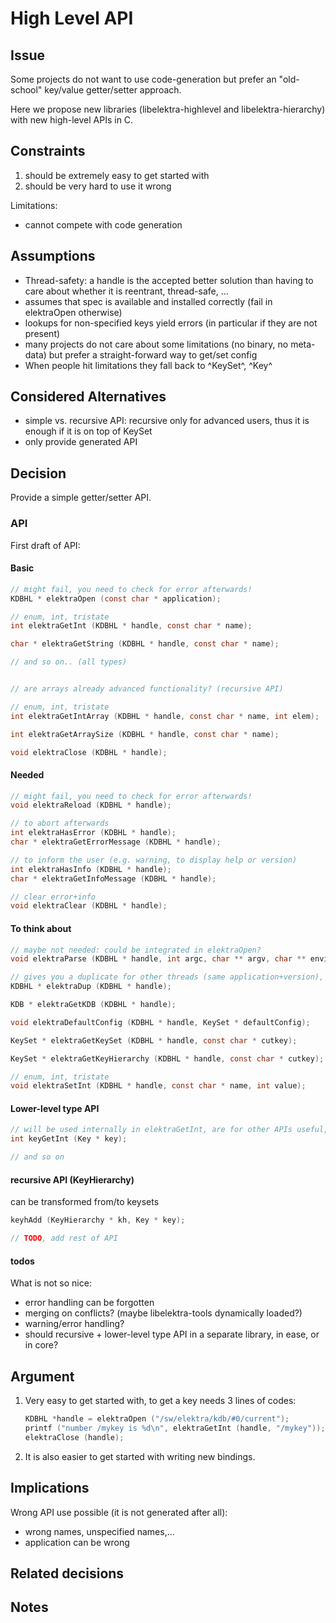 # High Level API

## Issue

Some projects do not want to use code-generation but prefer
an "old-school" key/value getter/setter approach.

Here we propose new libraries (libelektra-highlevel and libelektra-hierarchy)
with new high-level APIs in C.

## Constraints

1. should be extremely easy to get started with
2. should be very hard to use it wrong

Limitations:

- cannot compete with code generation

## Assumptions

- Thread-safety: a handle is the accepted better solution than having to
  care about whether it is reentrant, thread-safe, ...
- assumes that spec is available and installed correctly (fail in elektraOpen otherwise)
- lookups for non-specified keys yield errors (in particular if they are not present)
- many projects do not care about some limitations (no binary, no meta-data)
  but prefer a straight-forward way to get/set config
- When people hit limitations they fall back to ^KeySet^, ^Key^

## Considered Alternatives

- simple vs. recursive API: recursive only for advanced users, thus it is enough if it is on top of KeySet
- only provide generated API

## Decision

Provide a simple getter/setter API.

### API

First draft of API:

#### Basic

```c
// might fail, you need to check for error afterwards!
KDBHL * elektraOpen (const char * application);

// enum, int, tristate
int elektraGetInt (KDBHL * handle, const char * name);

char * elektraGetString (KDBHL * handle, const char * name);

// and so on.. (all types)


// are arrays already advanced functionality? (recursive API)

// enum, int, tristate
int elektraGetIntArray (KDBHL * handle, const char * name, int elem);

int elektraGetArraySize (KDBHL * handle, const char * name);

void elektraClose (KDBHL * handle);
```

#### Needed

```c
// might fail, you need to check for error afterwards!
void elektraReload (KDBHL * handle);

// to abort afterwards
int elektraHasError (KDBHL * handle);
char * elektraGetErrorMessage (KDBHL * handle);

// to inform the user (e.g. warning, to display help or version)
int elektraHasInfo (KDBHL * handle);
char * elektraGetInfoMessage (KDBHL * handle);

// clear error+info
void elektraClear (KDBHL * handle);
```

#### To think about

```c
// maybe not needed: could be integrated in elektraOpen?
void elektraParse (KDBHL * handle, int argc, char ** argv, char ** environ);

// gives you a duplicate for other threads (same application+version), automatically calls elektraClear
KDBHL * elektraDup (KDBHL * handle);

KDB * elektraGetKDB (KDBHL * handle);

void elektraDefaultConfig (KDBHL * handle, KeySet * defaultConfig);

KeySet * elektraGetKeySet (KDBHL * handle, const char * cutkey);

KeySet * elektraGetKeyHierarchy (KDBHL * handle, const char * cutkey);

// enum, int, tristate
void elektraSetInt (KDBHL * handle, const char * name, int value);
```

#### Lower-level type API

```c
// will be used internally in elektraGetInt, are for other APIs useful, too
int keyGetInt (Key * key);

// and so on
```

#### recursive API (KeyHierarchy)

can be transformed from/to keysets

```c
keyhAdd (KeyHierarchy * kh, Key * key);

// TODO, add rest of API
```

#### todos

What is not so nice:

- error handling can be forgotten
- merging on conflicts? (maybe libelektra-tools dynamically loaded?)
- warning/error handling?
- should recursive + lower-level type API in a separate library, in ease, or in core?

## Argument

1. Very easy to get started with, to get a key needs 3 lines of codes:

   ```c
   KDBHL *handle = elektraOpen ("/sw/elektra/kdb/#0/current");
   printf ("number /mykey is %d\n", elektraGetInt (handle, "/mykey"));
   elektraClose (handle);
   ```

2. It is also easier to get started with writing new bindings.

## Implications

Wrong API use possible (it is not generated after all):

- wrong names, unspecified names,...
- application can be wrong

## Related decisions

## Notes
